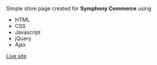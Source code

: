 Simple store page created for **Symphony Commerce** using

* HTML
* CSS
* Javascript
* jQuery
* Ajax

[Live site](symphony-commerce.bitballoon.com)